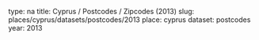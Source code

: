 type: na
title: Cyprus / Postcodes / Zipcodes (2013)
slug: places/cyprus/datasets/postcodes/2013
place: cyprus
dataset: postcodes
year: 2013
